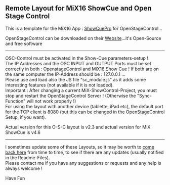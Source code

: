## Remote Layout for MiX16 ShowCue and Open Stage Control
This is a template for the MiX16 App : [ShowCuePro](https://mix16showcue.com/) for OpenStageControl...

OpenStageControl can be downloaded on their [Website](https://openstagecontrol.ammd.net/)...it's Open-Source and free software  

---
OSC-Control must be activated in the Show-Cue parameters-setup !   
The IP Addresses and the OSC INPUT and OUTPUT Ports must be set correctly in both : OpenstageControl and MiX16 Show Cue !  If both are on the same computer the IP-Address should be : 127.0.0.1 ...   
Please use and load also the JS file "sc_module.js" as it adds some interesting features (not available if it is not loaded).    
Important : After changing a current MiX-ShowControl-Project, you must stop and restart the OpenStageControl Server ! (Otherwise the "Sync-Function" will not work properly !)  
For using the layout with another device (tablette, iPad etc), the default port for the TCP client is 8080 (but this can be changed in the OpenStageControl Setup, if you want).   

Actual version for this O-S-C layout is v2.3 and actual version for MiX ShowCue is v4.6      

---
I sometimes update some of these Layouts, so  it may be worth to [come back here](https://github.com/ziginfo/OpenStageControl-Layouts/edit/main/mix16ShowCue) from time to time, to see if there are any updates (usually notified in the Readme-Files).     
Please contact me if you have any suggestions or requests and any help is always welcome !

Have Fun
